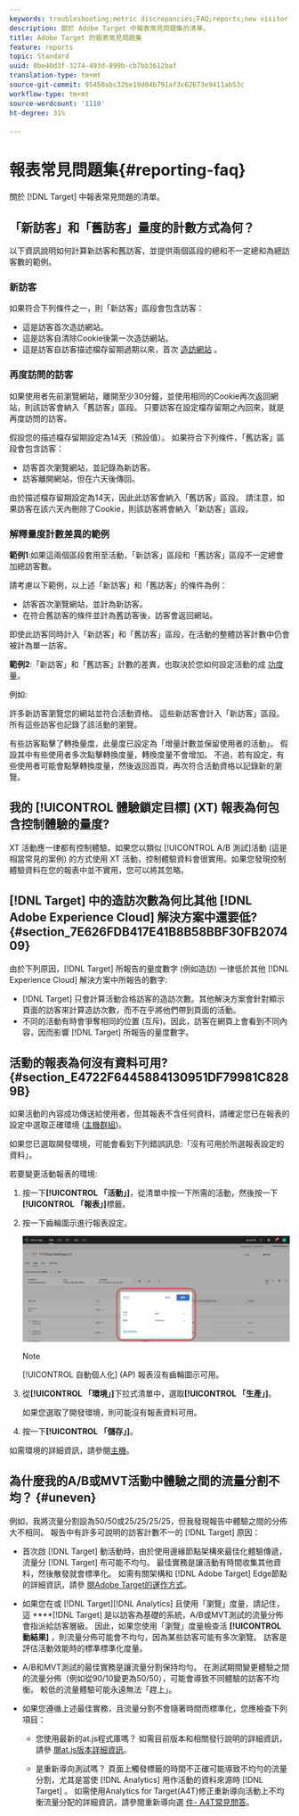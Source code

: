 ```yaml
---
keywords: troubleshooting;metric discrepancies;FAQ;reports;new visitor;new visitors;returning visitor;returning visitors;return visit;new visit
description: 關於 Adobe Target 中報表常見問題集的清單。
title: Adobe Target 的報表常見問題集
feature: reports
topic: Standard
uuid: 0be40d3f-3274-493d-899b-cb7bb3612baf
translation-type: tm+mt
source-git-commit: 95450abc32be19d04b791af3c62673e9411ab53c
workflow-type: tm+mt
source-wordcount: '1110'
ht-degree: 31%

---
```



# 報表常見問題集{#reporting-faq}

關於 [!DNL Target] 中報表常見問題的清單。

## 「新訪客」和「舊訪客」量度的計數方式為何？

以下資訊說明如何計算新訪客和舊訪客，並提供兩個區段的總和不一定總和為總訪客數的範例。

### 新訪客

如果符合下列條件之一，則「新訪客」區段會包含訪客：

* 這是訪客首次造訪網站。
* 這是訪客自清除Cookie後第一次造訪網站。
* 這是訪客自訪客描述檔存留期過期以來，首次 [造訪網站](/help/c-target/c-visitor-profile/visitor-profile-lifetime.md) 。

### 再度訪問的訪客

如果使用者先前瀏覽網站，離開至少30分鐘，並使用相同的Cookie再次返回網站，則該訪客會納入「舊訪客」區段。 只要訪客在設定檔存留期之內回來，就是再度訪問的訪客。

假設您的描述檔存留期設定為14天（預設值）。 如果符合下列條件，「舊訪客」區段會包含訪客：

* 訪客首次瀏覽網站，並記錄為新訪客。
* 訪客離開網站，但在六天後傳回。

由於描述檔存留期設定為14天，因此此訪客會納入「舊訪客」區段。 請注意，如果訪客在該六天內刪除了Cookie，則該訪客將會納入「新訪客」區段。

### 解釋量度計數差異的範例

**範例1**:如果這兩個區段套用至活動，「新訪客」區段和「舊訪客」區段不一定總會加總訪客數。

請考慮以下範例，以上述「新訪客」和「舊訪客」的條件為例：

* 訪客首次瀏覽網站，並計為新訪客。
* 在符合舊訪客的條件並計為舊訪客後，訪客會返回網站。

即使此訪客同時計入「新訪客」和「舊訪客」區段，在活動的整體訪客計數中仍會被計為單一訪客。

**範例2**:「新訪客」和「舊訪客」計數的差異，也取決於您如何設定活動的成 [功度量](/help/c-activities/r-success-metrics/success-metrics.md)。

例如:

許多新訪客瀏覽您的網站並符合活動資格。 這些新訪客會計入「新訪客」區段。 所有這些訪客也記錄了該活動的瀏覽。

有些訪客點擊了轉換量度，此量度已設定為「增量計數並保留使用者的活動」。 假設其中有些使用者多次點擊轉換度量，轉換度量不會增加。 不過，若有設定，有些使用者可能會點擊轉換度量，然後返回首頁，再次符合活動資格以記錄新的瀏覽。

## 我的 [!UICONTROL 體驗鎖定目標] (XT) 報表為何包含控制體驗的量度?

XT 活動應一律都有控制體驗。如果您以類似 [!UICONTROL A/B 測試]活動 (這是相當常見的案例) 的方式使用 XT 活動，控制體驗資料會很實用。如果您發現控制體驗資料在您的報表中並不實用，您可以將其忽略。

## [!DNL Target] 中的造訪次數為何比其他 [!DNL Adobe Experience Cloud] 解決方案中還要低? {#section_7E626FDB417E41B8B58BBF30FB207409}

由於下列原因，[!DNL Target] 所報告的量度數字 (例如造訪) 一律低於其他 [!DNL Experience Cloud] 解決方案中所報告的數字:

* [!DNL Target] 只會計算活動合格訪客的造訪次數。其他解決方案會針對顯示頁面的訪客來計算造訪次數，而不在乎將他們帶到頁面的活動。
* 不同的活動有時會爭奪相同的位置 (互斥)。因此，訪客在網頁上會看到不同內容，因而影響 [!DNL Target] 所報告的量度數字。

## 活動的報表為何沒有資料可用? {#section_E4722F6445884130951DF79981C8289B}

如果活動的內容成功傳送給使用者，但其報表不含任何資料，請確定您已在報表的設定中選取正確環境 ([主機群組](/help/administrating-target/hosts.md))。

如果您已選取開發環境，可能會看到下列錯誤訊息:「沒有可用於所選報表設定的資料」。

若要變更活動報表的環境:

1. 按一下&#x200B;**[!UICONTROL 「活動」]**，從清單中按一下所需的活動，然後按一下&#x200B;**[!UICONTROL 「報表」]**&#x200B;標籤。
1. 按一下齒輪圖示進行報表設定。

   ![A/B 設定對話方塊](/help/c-reports/c-report-settings/assets/ab_settings_dialog.png)

   >[!NOTE]
   >
   >[!UICONTROL 自動個人化] (AP) 報表沒有齒輪圖示可用。

1. 從&#x200B;**[!UICONTROL 「環境」]**&#x200B;下拉式清單中，選取&#x200B;**[!UICONTROL 「生產」]**。

   如果您選取了開發環境，則可能沒有報表資料可用。

1. 按一下&#x200B;**[!UICONTROL 「儲存」]**。

如需環境的詳細資訊，請參閱[主機](/help/administrating-target/hosts.md#concept_516BB01EBFBD4449AB03940D31AEB66E)。

## 為什麼我的A/B或MVT活動中體驗之間的流量分割不均？ {#uneven}

例如，我將流量分割設為50/50或25/25/25/25，但我發現報告中體驗之間的分佈大不相同。 報告中有許多可說明的訪客計數不一的 [!DNL Target] 原因：

* 首次啟 [!DNL Target] 動活動時，由於使用邊緣節點架構來最佳化體驗傳遞，流量分 [!DNL Target] 布可能不均勻。 最佳實務是讓活動有時間收集其他資料，然後散發就會標準化。 如需有關架構和 [!DNL Adobe Target] Edge節點的詳細資訊，請參 [閱Adobe Target的運作方式](/help/c-intro/how-target-works.md)。
* 如果您在或 [!DNL Target][!DNL Analytics] 且使用「瀏覽」度量，請記住，這 ****[!DNL Target] 是以訪客為基礎的系統，A/B或MVT測試的流量分佈會指派給訪客層級。 因此，如果您使用「瀏覽」度量檢查活 **[!UICONTROL 動結果]** ，則流量分佈可能會不均勻，因為某些訪客可能有多次瀏覽。 訪客是評估活動效能時的標準標準化度量。
* A/B和MVT測試的最佳實務是讓流量分割保持均勻。 在測試期間變更體驗之間的流量分佈（例如從90/10變更為50/50），可能會導致不同體驗的訪客不均衡。 較低的流量體驗可能永遠無法「趕上」。
* 如果您遵循上述最佳實務，且流量分割不會隨著時間而標準化，您應檢查下列項目：

   * 您使用最新的at.js程式庫嗎？ 如需目前版本和相關發行說明的詳細資訊，請參 [閱at.js版本詳細資訊](/help/c-implementing-target/c-implementing-target-for-client-side-web/target-atjs-versions.md)。

   * 是重新導向測試嗎？ 頁面上觸發標籤的時間不正確可能導致不均勻的流量分割，尤其是當使 [!DNL Analytics] 用作活動的資料來源時 [!DNL Target] 。 如需使用Analytics for Target(A4T)修正重新導向活動上不均衡流量分配的詳細資訊，請參閱重新導向選 [件- A4T常見問答](/help/c-integrating-target-with-mac/a4t/r-a4t-faq/a4t-faq-redirect-offers.md)。
